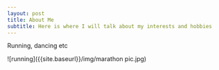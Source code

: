 ```yaml
---
layout: post
title: About Me
subtitle: Here is where I will talk about my interests and hobbies
---
```


Running, dancing etc

![running]({{site.baseurl}}/img/marathon pic.jpg)
